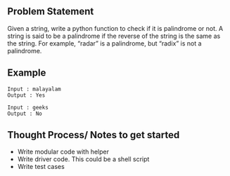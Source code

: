 ## Problem Statement
Given a string, write a python function to check if it is palindrome or not. A string is said to be a palindrome if the reverse of the string is the same as the string. For example, “radar” is a palindrome, but “radix” is not a palindrome.

## Example
```
Input : malayalam
Output : Yes

Input : geeks
Output : No
```

## Thought Process/ Notes to get started
- Write modular code with helper
- Write driver code. This could be a shell script
- Write test cases